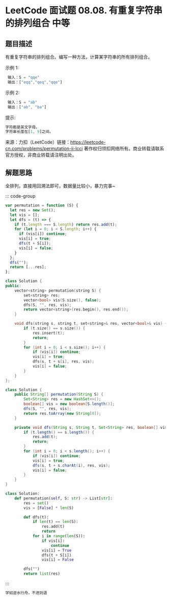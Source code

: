 # LeetCode 面试题 08.08. 有重复字符串的排列组合 <span class="VPBadge warning">中等</span>

## 题目描述

有重复字符串的排列组合。编写一种方法，计算某字符串的所有排列组合。

示例 1:

```javascript
 输入：S = "qqe"
 输出：["eqq","qeq","qqe"]
```

示例 2:

```javascript
 输入：S = "ab"
 输出：["ab", "ba"]
```

提示:

```javascript
字符都是英文字母。
字符串长度在[1, 9]之间。
```

来源：力扣（LeetCode）链接：https://leetcode-cn.com/problems/permutation-ii-lcci 著作权归领扣网络所有。商业转载请联系官方授权，非商业转载请注明出处。

## 解题思路

全排列，直接用回溯法即可，数据量比较小，暴力完事~

::: code-group

```javascript
var permutation = function (S) {
  let res = new Set();
  let vis = [];
  let dfs = (t) => {
    if (t.length === S.length) return res.add(t);
    for (let i = 0; i < S.length; i++) {
      if (vis[i]) continue;
      vis[i] = true;
      dfs(t + S[i]);
      vis[i] = false;
    }
  };
  dfs("");
  return [...res];
};
```

```cpp
class Solution {
public:
    vector<string> permutation(string S) {
        set<string> res;
        vector<bool> vis(S.size(), false);
        dfs(S, "", res, vis);
        return vector<string>(res.begin(), res.end());
    }

    void dfs(string s, string t, set<string>& res, vector<bool>& vis) {
        if (t.size() == s.size()) {
            res.insert(t);
            return;
        }
        for (int i = 0; i < s.size(); i++) {
            if (vis[i]) continue;
            vis[i] = true;
            dfs(s, t + s[i], res, vis);
            vis[i] = false;
        }
    }
};
```

```java
class Solution {
    public String[] permutation(String S) {
        Set<String> res = new HashSet<>();
        boolean[] vis = new boolean[S.length()];
        dfs(S, "", res, vis);
        return res.toArray(new String[0]);
    }

    private void dfs(String s, String t, Set<String> res, boolean[] vis) {
        if (t.length() == s.length()) {
            res.add(t);
            return;
        }
        for (int i = 0; i < s.length(); i++) {
            if (vis[i]) continue;
            vis[i] = true;
            dfs(s, t + s.charAt(i), res, vis);
            vis[i] = false;
        }
    }
}
```

```python
class Solution:
    def permutation(self, S: str) -> List[str]:
        res = set()
        vis = [False] * len(S)

        def dfs(t):
            if len(t) == len(S):
                res.add(t)
                return
            for i in range(len(S)):
                if vis[i]:
                    continue
                vis[i] = True
                dfs(t + S[i])
                vis[i] = False

        dfs("")
        return list(res)
```

:::

```javascript
学如逆水行舟，不进则退
```
